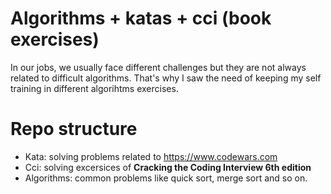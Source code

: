 # Algorithms + katas + cci (book exercises)

In our jobs, we usually face different challenges but they are not always related to difficult algorithms. 
That's why I saw the need of keeping my self training in different algorihtms exercises. 

# Repo structure 
* Kata: solving problems related to https://www.codewars.com
* Cci: solving excersices of **Cracking the Coding Interview 6th edition**
* Algorithms: common problems like quick sort, merge sort and so on.
